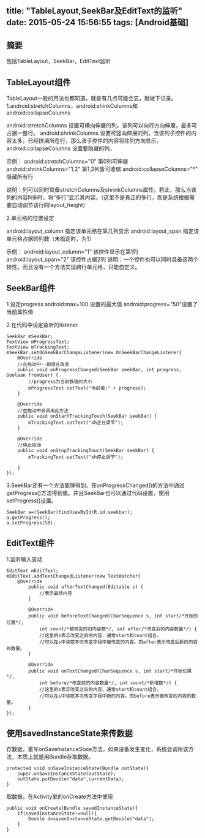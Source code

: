 title: "TableLayout,SeekBar及EditText的监听"
date: 2015-05-24 15:56:55
tags: [Android基础]
---

## 摘要
包括TableLayout，SeekBar，EditText监听

<!--more-->


## TableLayout组件

TableLayout一般的用法也都知道，就是有几点可能会忘，就做下记录。
1.android:stretchColumns，android:shinkColumns和android:collapseColumns

android:stretchColumns    设置可横向伸展的列。该列可以向行方向伸展，最多可占据一整行。
android:shrinkColumns     设置可竖向伸展的列。当该列子控件的内容太多，已经挤满所在行，那么该子控件的内容将往列方向显示。
android:collapseColumns 设置要隐藏的列。

示例：
android:stretchColumns="0"          第0列可伸展
android:shrinkColumns="1,2"         第1,2列皆可收缩
android:collapseColumns="*"         隐藏所有行

说明：列可以同时具备stretchColumns及shrinkColumns属性，若此，那么当该列的内容N多时，将“多行”显示其内容。（这里不是真正的多行，而是系统根据需要自动调节该行的layout_height）

2.单元格的位置设定

android:layout_column    指定该单元格在第几列显示
android:layout_span        指定该单元格占据的列数（未指定时，为1）

示例：
android:layout_column="1"    该控件显示在第1列
android:layout_span="2"        该控件占据2列
说明：一个控件也可以同时具备这两个特性。而且没有一个方法实现跨行单元格，只能自定义。




## SeekBar组件
1.设定progress
android:max=100 设置的最大值
android:progress="50"设置了当前属性值

2.在代码中设定监听的listener

	SeekBar mSeekBar;
	TextView mProgressText;
	TextView mTrackingText;
	mSeekBar.setOnSeekBarChangeListener(new OnSeekBarChangeListener{
		@Override
        //在拖动中--即值在改变
        public void onProgressChanged(SeekBar seekBar, int progress, boolean fromUser) {
            //progress为当前数值的大小
            mProgressText.setText("当前值:" + progress);
        }

        @Override
        //在拖动中会调用此方法
        public void onStartTrackingTouch(SeekBar seekBar) {
            mTrackingText.setText("xh正在调节");
        }

        @Override
        //停止拖动
        public void onStopTrackingTouch(SeekBar seekBar) {
            mTrackingText.setText("xh停止调节");

        }
	});

3.SeekBar还有一个方法能够得到。在onProgressChanged()的方法中通过getProgress()方法得到值。并且SeekBar也可以通过代码设置，使用setProgress()设置。

	SeekBar a=(SeekBar)findViewById(R.id.seekbar);
	a.getProgress();
	a.setProgress(50);




## EditText组件
1.监听输入变动

	EditText mEditText;
	mEditText.addTextChangedListener(new TextWatcher{
		@Override
            public void afterTextChanged(Editable s) {
            	//表示最终内容
            }

            @Override
            public void beforeTextChanged(CharSequence s, int start/*开始的位置*/, 
                int count/*被改变的旧内容数*/, int after/*改变后的内容数量*/) {
            	//这里的s表示改变之前的内容，通常start和count组合，
                //可以在s中读取本次改变字段中被改变的内容。而after表示改变后新的内容的数量。
            }

            @Override
            public void onTextChanged(CharSequence s, int start/*开始位置*/, 
                int before/*改变前的内容数量*/, int count/*新增数*/) {
            	//这里的s表示改变之后的内容，通常start和count组合，
                //可以在s中读取本次改变字段中新的内容。而before表示被改变的内容的数量。
            }
	});


## 使用savedInstanceState来传数据
存数据，重写onSaveInstanceState方法，如果设备发生变化，系统会调用该方法，本质上就是用Bundle存取数据。
    
    protected void onSaveInstanceState(Bundle outState){
        super.onSaveInstanceState(outState);
        outState.putDouble("data",currentData);
    }

取数据，在Activity里的onCreate方法中使用

    public void onCreate(Bundle savedInstanceState){
        if(savedInstanceState!=null){
            Double d=savenInstanceState.getDouble("data");
        }
    }


